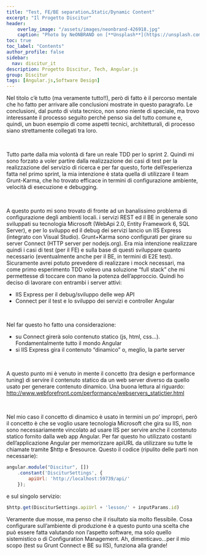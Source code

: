 ```yaml
---
title: "Test, FE/BE separation…Static/Dynamic Content"
excerpt: "Il Progetto Discitur"
header:
    overlay_image: "/assets/images/neonbrand-426918.jpg"
    caption: "Photo by NeONBRAND on [**Unsplash**](https://unsplash.com/photos/zFSo6bnZJTw)"
toc: true
toc_label: "Contents"
author_profile: false
sidebar:
  nav: discitur_it
description: Progetto Discitur, Tech, Angular.js
group: Discitur
tags: [Angular.js,Software Design]
---
```


Nel titolo c’è tutto (ma veramente tutto!!), però di fatto è il percorso
mentale che ho fatto per arrivare alle conclusioni mostrate in questo
paragrafo. Le conclusioni, dal punto di vista tecnico, non sono niente di
speciale, ma trovo interessante il processo seguito perché penso sia del tutto
comune e, quindi, un buon esempio di come aspetti tecnici, architetturali, di
processo siano strettamente collegati tra loro.

 

Tutto parte dalla mia volontà di fare un reale TDD per lo sprint 2. Quindi
mi sono forzato a voler partire dalla realizzazione dei casi di test per la
realizzazione del servizio di ricerca e per far questo, forte dell’esperienza
fatta nel primo sprint, la mia intenzione è stata quella di utilizzare il team
Grunt-Karma, che ho trovato efficace in termini di configurazione ambiente,
velocità di esecuzione e debugging.

 

A questo punto mi sono trovato di fronte ad un banalissimo problema di
configurazione degli ambienti locali. i servizi REST ed il BE in generale sono
sviluppati su tecnologia Microsoft (WebApi 2.0, Entity Framework 6, SQL
Server), e per lo sviluppo ed il debug dei servizi lancio un IIS Express
(integrato con Visual Studio). Grunt+Karma sono configurati per girare su server
Connect (HTTP server per nodejs.org). Era mia intenzione realizzare quindi i
casi di test (per il FE) e sulla base di questi sviluppare quanto necessario
(eventualmente anche per il BE, in termini di E2E test). Sicuramente avrei
potuto prevedere di realizzare i mock necessari, ma come primo esperimento TDD
volevo una soluzione “full stack” che mi permettesse di toccare con mano la
potenza dell’approccio. Quindi ho deciso di lavorare con entrambi i server
attivi:

- IIS Express per il debug/sviluppo delle wep
     API
- Connect per il test e lo sviluppo dei servizi
     e controller Angular

 

Nel far questo ho fatto una considerazione:

- su Connect girerà solo contenuto statico (js,
     html, css…). Fondamentalmente tutto il mondo Angular
- si IIS Express gira il contenuto “dinamico”
     o, meglio, la parte server

 

A questo punto mi è venuto in mente il concetto (tra design e performance
tuning) di servire il contenuto statico da un web server diverso da quello
usato per generare contenuto dinamico. Una buona lettura al riguardo: <a href="http://www.webforefront.com/performance/webservers_statictier.html" target="_blank">http://www.webforefront.com/performance/webservers_statictier.html</a>

 

Nel mio caso il concetto di dinamico è usato in termini un po’ impropri,
però il concetto è che se voglio usare tecnologia Microsoft che gira su IIS,
non sono necessariamente vincolato ad usare IIS per servire anche il contenuto
statico fornito dalla web app Angular. Per far questo ho utilizzato costanti
dell’applicazione Angular per memorizzare apiURL da utilizzare su tutte le
chiamate tramite $http e $resource. Questo il codice (ripulito delle parti non
necessarie):

```js
angular.module("Discitur", [])
    .constant('DisciturSettings', {
        apiUrl: 'http://localhost:59739/api/'
    });
```

e sul singolo servizio:

```js
$http.get(DisciturSettings.apiUrl + 'lesson/' + inputParams.id)
```

Veramente due mosse, ma penso che il risultato sia molto flessibile. Cosa configurare sull’ambiente di produzione è a questo punto una scelta che può essere fatta valutando non l’aspetto software, ma solo quello sistemistico o di Configuration Management.
Ah, dimenticavo…per il mio scopo (test su Grunt Connect e BE su IIS), funziona alla grande!

